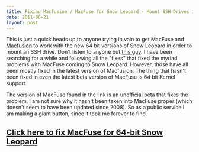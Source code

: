 ```yaml
---
title: Fixing Macfusion / MacFuse for Snow Leopard - Mount SSH Drives in Mac OS X
date: 2011-06-21
layout: post
---
```


This is just a quick heads up to anyone trying in vain to get MacFuse and <a href="macfusionapp.org">Macfusion</a> to work with the new 64 bit versions of Snow Leopard in order to mount an SSH drive. Don't listen to anyone but <a href="http://www.offthehill.org/articles/2010/12/31/macfuse-for-64-bit-snow-leopard/">this guy</a>. I have been searching for a while and following all the "fixes" that fixed the myriad problems with MacFuse coming to Snow Leopard. However, those have all been mostly fixed in the latest version of Macfusion. The thing that hasn't been fixed in even the latest beta version of MacFuse is 64 bit Kernel support. 


The version of MacFuse found in the link is an unofficial beta that fixes the problem. I am not sure why it hasn't been taken into MacFuse proper (which doesn't seem to have been updated since 2008). So as a public service I am making a giant button, since it took me forever to find.


<a href="http://www.offthehill.org/articles/2010/12/31/macfuse-for-64-bit-snow-leopard/"><h2>Click here to fix MacFuse for 64-bit Snow Leopard</h2></a>
